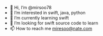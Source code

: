 - 👋 Hi, I’m @mirsoo78
- 👀 I’m interested in swift, java, python
- 🌱 I’m currently learning swift
- 💞️ I’m looking for swift source code to learn
- 📫 How to reach me miresoo@nate.com

<!---
mirsoo78/mirsoo78 is a ✨ special ✨ repository because its `README.md` (this file) appears on your GitHub profile.
You can click the Preview link to take a look at your changes.
--->
